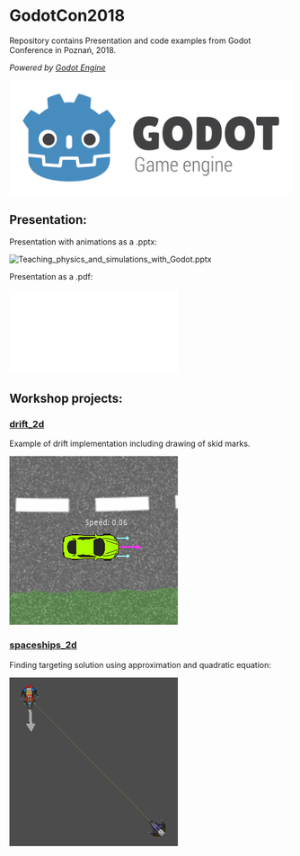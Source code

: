 # GodotCon2018
Repository contains Presentation and code examples from Godot Conference in Poznań, 2018.

*Powered by [Godot Engine](https://godotengine.org)*

![godot-logo](https://raw.githubusercontent.com/godotengine/godot/master/logo.png)

## Presentation:
Presentation with animations as a .pptx:

![Teaching_physics_and_simulations_with_Godot.pptx](/presentation/)

Presentation as a .pdf:

![Teaching_physics_and_simulations_with_Godot.pdf](/presentation/Teaching_physics_and_simulations_with_Godot.pdf)

## Workshop projects:
### [drift_2d](/source/drift_2d)
Example of drift implementation including drawing of skid marks.

![drift_2d](/animations/drift_2d.gif)

### [spaceships_2d](/source/spaceships_2d)
Finding targeting solution using approximation and quadratic equation:

![spaceships_2d](/animations/spaceships_2d.gif)
